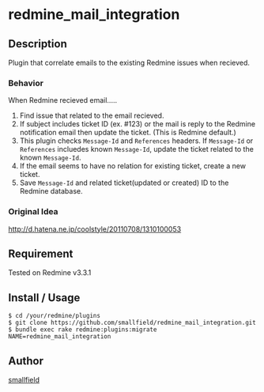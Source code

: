 redmine_mail_integration
===

## Description
Plugin that correlate emails to the existing Redmine issues when recieved.

### Behavior
When Redmine recieved email.....

1. Find issue that related to the email recieved.
  1. If subject includes ticket ID (ex. #123) or the mail is reply to the Redmine notification email then update the ticket. (This is Redmine default.)
  1. This plugin checks `Message-Id` and `References` headers.  If `Message-Id` or `References` incluedes known `Message-Id`, update the ticket related to the known `Message-Id`.
1. If the email seems to have no relation for existing ticket, create a new ticket.
1. Save `Message-Id` and related ticket(updated or created) ID to the Redmine database. 

### Original Idea
http://d.hatena.ne.jp/coolstyle/20110708/1310100053

## Requirement
Tested on Redmine v3.3.1

## Install / Usage
```
$ cd /your/redmine/plugins
$ git clone https://github.com/smallfield/redmine_mail_integration.git
$ bundle exec rake redmine:plugins:migrate NAME=redmine_mail_integration
```

## Author

[smallfield](http://tomono.hatenadiary.com/)
